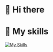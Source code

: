 # 👋 Hi there 

# 💪 My skills
[![My Skills](https://skillicons.dev/icons?i=html,css,sass,tailwind,mui,js,ts,react,redux,nextjs,vite,webpack,git,figma,firebase)](https://skillicons.dev)
